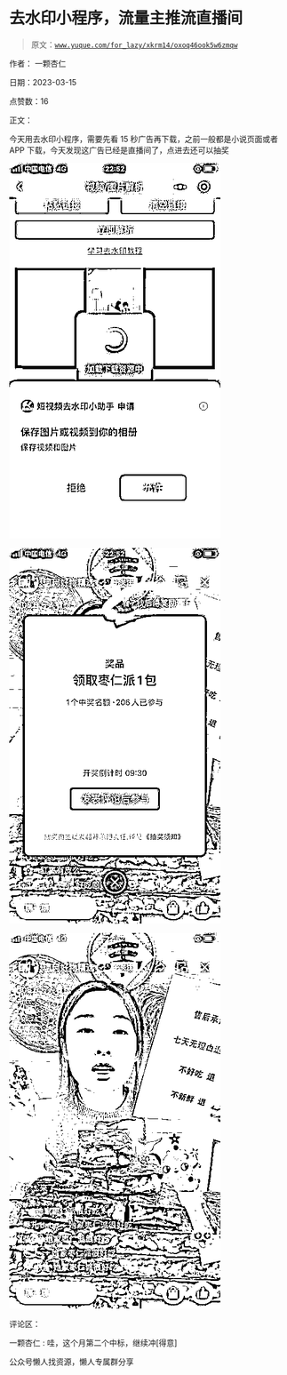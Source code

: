 # 去水印小程序，流量主推流直播间

> 原文：[`www.yuque.com/for_lazy/xkrm14/oxoq46ook5w6zmqw`](https://www.yuque.com/for_lazy/xkrm14/oxoq46ook5w6zmqw)



作者： 一颗杏仁



日期：2023-03-15



点赞数：16



正文：



今天用去水印小程序，需要先看 15 秒广告再下载，之前一般都是小说页面或者 APP 下载，今天发现这广告已经是直播间了，点进去还可以抽奖



![](img/745b54e13f7ee6a80cc194a026cbc8e9.png)  

![](img/2828aafd2a53b0e7926ec849a64608bf.png)  

![](img/20b1f82f358c08db4349ba35a148adf5.png)  

评论区：



一颗杏仁 : 哇，这个月第二个中标，继续冲[得意]



公众号懒人找资源，懒人专属群分享

</ne-p></ne-p></ne-p>